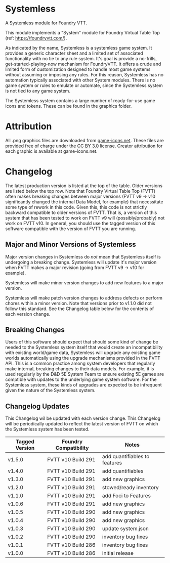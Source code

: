 # Systemless
A Systemless module for Foundry VTT.

This module implements a "System" module for Foundry Virtual Table Top (ref: https://foundryvtt.com/).

As indicated by the name, Systemless is a systemless game system.
It provides a generic character sheet and a limited set of associated functionality with no tie to any rule system.
It's goal is provide a no-frills, get-started-playing-now mechanism for FoundryVTT.
It offers a crude and limited form of customization designed to handle most game systems without assuming or imposing any rules.
For this reason, Systemless has no automation typically associated with other System modules.
There is no game system or rules to emulate or automate, since the Systemless system is not tied to any game system.

The Systemless system contains a large number of ready-for-use game icons and tokens.
These can be found in the graphics folder.

# Attribution
All .png graphics files are downloaded from [game-icons.net](https://game-icons.net).
These files are provided free of charge under the [CC BY 3.0](https://creativecommons.org/licenses/by/3.0) license.
Creator attribution for each graphic is available at game-icons.net.

# Changelog
The latest production version is listed at the top of the table.
Older versions are listed below the top row.
Note that Foundry Virtual Table Top (FVTT) often makes breaking changes between major versions (FVTT v9 -> v10 significantly changed the internal Data Model, for example) that necessitate some type of rework in this code.
Given this, this code is not strictly backward compatible to older versions of FVTT.
That is, a version of this system that has been tested to work on FVTT v9 will (possibly/probably) not work on FVTT v10.
In general, you should use the tagged version of this software compatible with the version of FVTT you are running.

## Major and Minor Versions of Systemless
Major version changes in Systemless do _not_ mean that Systemless itself is undergoing a breaking change.
Systemless will update it's major version when FVTT makes a major revision (going from FVTT v9 -> v10 for example).

Systemless will make minor version changes to add new features to a major version.

Systemless will make patch version changes to address defects or perform chores within a minor version.
Note that versions prior to v1.1.0 did not follow this standard.
See the Changelog table below for the contents of each version change.

## Breaking Changes
Users of this software should expect that should some kind of change be needed to the Systemless system itself that would create an incompatibility with existing world/game data, Systemless will upgrade any existing game worlds automatically using the upgrade mechanisms provided in the FVTT API.
This is a common practice among system developers that regularly make internal, breaking changes to their data models.
For example, it is used regularly by the D&D 5E System Team to ensure existing 5E games are comptible with updates to the underlying game system software.
For the Systemless system, these kinds of upgrades are expected to be infrequent given the nature of the Systemless system.

## Changelog Updates
This Changelog wil be updated with each version change.
This Changelog will be periodically updated to reflect the latest version of FVTT on which the Systemless system has been tested.

| Tagged Version | Foundry Compatibility | Notes |
|----------------|-----------------------|--------------------------|
| v1.5.0         | FVTT v10 Build 291    |  add quantifiables to features      |
| v1.4.0         | FVTT v10 Build 291    |  add quantifiables       |
| v1.3.0         | FVTT v10 Build 291    |  add new graphics        |
| v1.2.0         | FVTT v10 Build 291    |  stowed/ready inventory  |
| v1.1.0         | FVTT v10 Build 291    |  add Foci to Features    |
| v1.0.6         | FVTT v10 Build 291    |  add new graphics        |
| v1.0.5         | FVTT v10 Build 290    |  add new graphics        |
| v1.0.4         | FVTT v10 Build 290    |  add new graphics        |
| v1.0.3         | FVTT v10 Build 290    |  update system.json      |
| v1.0.2         | FVTT v10 Build 290    |  inventory bug fixes     |
| v1.0.1         | FVTT v10 Build 286    |  inventory bug fixes     |
| v1.0.0         | FVTT v10 Build 286    |  initial release         |
